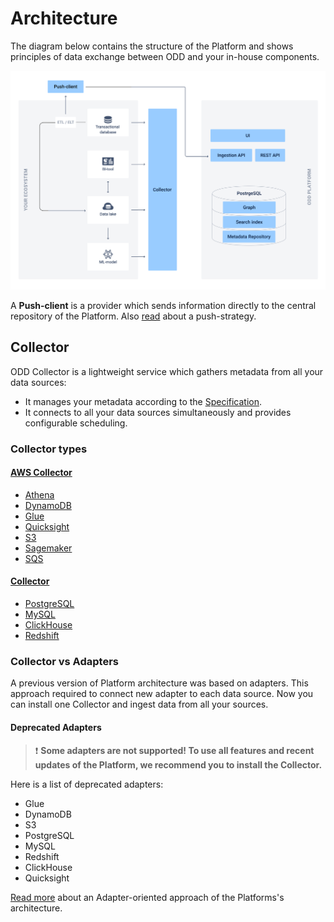 # Architecture
The diagram below contains the structure of the Platform and shows principles of data exchange between ODD and your in-house components.

![](.gitbook/img/architecture_collector.png)

A **Push-client** is a provider which sends information directly to the central repository of the Platform. Also [read](Adapters.md#push-and-pull-strategies) about a push-strategy.
## Collector
ODD Collector is a lightweight service which gathers metadata from all your data sources: 
* It manages your metadata according to the [Specification](https://github.com/opendatadiscovery/opendatadiscovery-specification/blob/main/specification/specification.md).
* It connects to all your data sources simultaneously and provides configurable scheduling.

### Collector types 
#### [AWS Collector](https://github.com/opendatadiscovery/odd-collector-aws)
* [Athena](https://github.com/opendatadiscovery/odd-collector-aws#athena)
* [DynamoDB](https://github.com/opendatadiscovery/odd-collector-aws#dynamodb)
* [Glue](https://github.com/opendatadiscovery/odd-collector-aws#glue)
* [Quicksight](https://github.com/opendatadiscovery/odd-collector-aws#quicksight)
* [S3](https://github.com/opendatadiscovery/odd-collector-aws#s3)
* [Sagemaker](https://github.com/opendatadiscovery/odd-collector-aws#sagemaker)
* [SQS](https://github.com/opendatadiscovery/odd-collector-aws#sqs)

#### [Collector ](https://github.com/opendatadiscovery/odd-collector)
* [PostgreSQL](https://github.com/opendatadiscovery/odd-collector#postgresql)
* [MySQL](https://github.com/opendatadiscovery/odd-collector#mysql)
* [ClickHouse](https://github.com/opendatadiscovery/odd-collector#clickhouse)
* [Redshift](https://github.com/opendatadiscovery/odd-collector#redshift)
### Collector vs Adapters
A previous version of Platform architecture was based on adapters. This approach required to connect new adapter to each data source. Now you can install one Collector and ingest data from all your sources.
#### Deprecated Adapters
> :exclamation: **Some adapters are not supported! To use all features and recent updates of the Platform, we recommend you to install the Collector.**

Here is a list of deprecated adapters:
* Glue
* DynamoDB
* S3
* PostgreSQL
* MySQL
* Redshift
* ClickHouse
* Quicksight

[Read more](Adapters.md) about an Adapter-oriented approach of the Platforms's architecture.